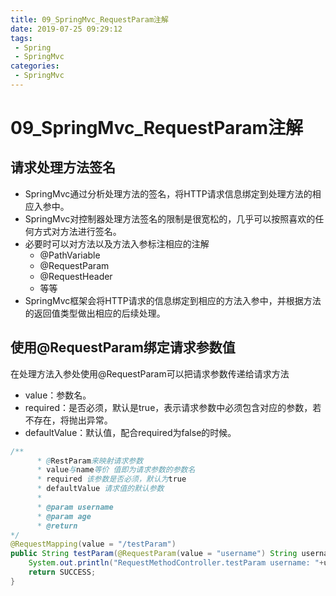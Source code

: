 ```yaml
---
title: 09_SpringMvc_RequestParam注解
date: 2019-07-25 09:29:12
tags: 
 - Spring
 - SpringMvc
categories:
 - SpringMvc
---
```


# 09_SpringMvc_RequestParam注解

## 请求处理方法签名

- SpringMvc通过分析处理方法的签名，将HTTP请求信息绑定到处理方法的相应入参中。
- SpringMvc对控制器处理方法签名的限制是很宽松的，几乎可以按照喜欢的任何方式对方法进行签名。
- 必要时可以对方法以及方法入参标注相应的注解
  - @PathVariable
  - @RequestParam
  - @RequestHeader
  - 等等
- SpringMvc框架会将HTTP请求的信息绑定到相应的方法入参中，并根据方法的返回值类型做出相应的后续处理。



## 使用@RequestParam绑定请求参数值

在处理方法入参处使用@RequestParam可以把请求参数传递给请求方法

- value：参数名。
- required：是否必须，默认是true，表示请求参数中必须包含对应的参数，若不存在，将抛出异常。
- defaultValue：默认值，配合required为false的时候。

```java
/**
      * @RestParam来映射请求参数
      * value与name等价 值即为请求参数的参数名
      * required 该参数是否必须，默认为true
      * defaultValue 请求值的默认参数
      *
      * @param username
      * @param age
      * @return
*/
@RequestMapping(value = "/testParam")
public String testParam(@RequestParam(value = "username") String username,@RequestParam(value = "age",required = false,defaultValue = "0") int age){
    System.out.println("RequestMethodController.testParam username: "+username+" age: "+age);
    return SUCCESS;
}
```

   